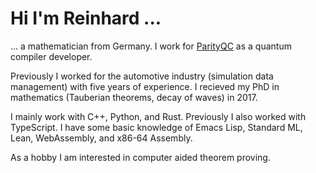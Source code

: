 # Hi I'm Reinhard ...

... a mathematician from Germany. I work for [ParityQC](https://parityqc.com/) as a
quantum compiler developer.

Previously I worked for the automotive industry (simulation data management) with five
years of experience. I recieved my PhD in mathematics (Tauberian theorems, decay of waves)
in 2017.

I mainly work with C++, Python, and Rust. Previously I also worked with TypeScript. I
have some basic knowledge of Emacs Lisp, Standard ML, Lean, WebAssembly, and x86-64
Assembly.

As a hobby I am interested in computer aided theorem proving.
